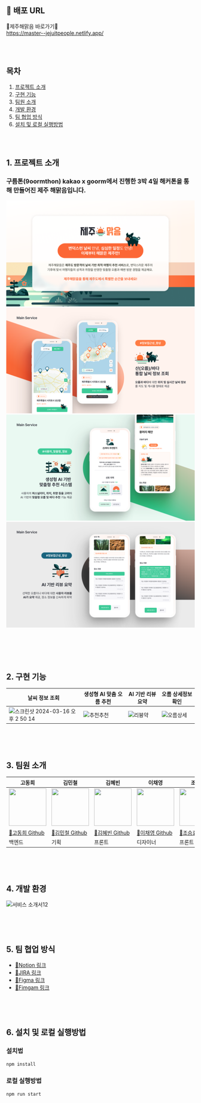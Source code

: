 ## 🔗 배포 URL
🍊제주해맑음 바로가기🍊 </br>
https://master--jejuitpeople.netlify.app/

<br/>
<br/>

##  목차
1. [프로젝트 소개](#1-프로젝트-소개)
2. [구현 기능](#2-구현-기능)
3. [팀원 소개](#3-팀원-소개)
4. [개발 환경](#4-개발-환경)
5. [팀 협업 방식](#5-팀-협업-방식)
6. [설치 및 로컬 실행방법](#6-설치-및-로컬-실행방법)

<br/>
<br/>


## 1. 프로젝트 소개
### 구름톤(9oormthon) kakao x goorm에서 진행한 3박 4일 해커톤을 통해 만들어진 제주 해맑음입니다.
![Alt text](image.png)
![Alt text](image-1.png)
![Alt text](image-2.png)
![Alt text](image-3.png)

<br/>
<br/>
<br/>
<br/>

## 2. 구현 기능

| 날씨 정보 조회 | 생성형 AI 맞춤 오름 추천 |AI 기반 리뷰 요약|오름 상세정보 확인 |
|-----------|----------------------------------- | --------------------- | ------------------------------- |
|<img width="349" alt="스크린샷 2024-03-16 오후 2 50 14" src="https://github.com/khv2644511/Algorithm/assets/38063033/8a3c5675-5b1a-42e8-b794-5a3e9d109ee5">|![추천추천](https://github.com/khv2644511/Algorithm/assets/38063033/04905130-5284-4224-b081-55a54e2b8bc8)|![리븅약](https://github.com/khv2644511/Algorithm/assets/38063033/9fcb6f40-c509-4809-a443-74bac32a0de1)| ![오름상세](https://github.com/goormthon-jejuitpeople/frontend_repo/assets/38063033/f36bd93e-db37-45e2-b742-97e90a8e0f0e)|

<br/>
<br/>
<br/>


## 3. 팀원 소개
| 고동희 | 김민철 | 김혜빈 | 이채영| 조승효 |
| ------------------------------------------------------------------------------------------------------------------------------------------- | ------------------------------------------------------------------------------------------------------------------------------------------- | ------------------------------------------------------------------------------------------------------------------------------------------- | -------------------------------------------------------------------------------------------------------------------------------------------- | -------------------------------------------------------------------------------------- |
|<img src="https://github.com/khv2644511/Algorithm/assets/38063033/48e7a061-40ba-49ce-9227-52339fab73f4" width="100" height="100"/> |<img src="https://github.com/khv2644511/Algorithm/assets/38063033/22111d06-57bb-490e-9c45-43025127ab8a" width="100" height="100"/> | <img src="https://user-images.githubusercontent.com/38063033/210303041-23d865e2-63f2-4ce7-a924-a212d28ec007.jpeg" width="100" height="100"/> |<img src="https://github.com/khv2644511/Algorithm/assets/38063033/e16dab5c-5dd1-4588-a2c1-650ec77e8d7f" width="100" height="100"/> |<img src="https://github.com/khv2644511/Algorithm/assets/38063033/46f728cb-27b7-48a0-8092-de1963aa7a5e" width="100" height="100"/> |
| [🔗고동희 Github](https://github.com/kodonghee)| [🔗김민철 Github](https://github.com/choriBae)| [🔗김혜빈 Github](https://github.com/khv2644511)| [🔗이채영 Github](https://github.com/lo0obs)| [🔗조승효 Github](https://github.com/Joseunghyo7742) |
| 백엔드 | 기획 | 프론트 | 디자이너  | 프론트|

<br/>
<br/>
<br/>

## 4. 개발 환경
![서비스 소개서12](https://github.com/khv2644511/Algorithm/assets/38063033/83dd6358-3a8c-408e-be08-edd301471913)


<br/>
<br/>
<br/>

## 5. 팀 협업 방식
- [🔗Notion 링크](https://www.notion.so/9-7be0edcf3b334cab9c1a289d5722ecf1?pvs=4) 
- [🔗JIRA 링크](https://chori0.atlassian.net/jira/software/projects/JEJ/boards/3)
- [🔗Figma 링크](%EC%A0%9C%EC%A3%BC%EC%9E%87%EC%82%AC?type=design&node-id=15761%3A2544&mode=design&t=9QzZ2HM1E3esohNI-1)
- [🔗Fimgam 링크](https://www.figma.com/file/HyjMZuEdaQ9ppOWN6q9U4I/%ED%94%BC%EA%B7%B8%EC%9E%BC?type=whiteboard&t=qST83ywMbh4GJ8JZ-0)

<br/>
<br/>
<br/>

## 6. 설치 및 로컬 실행방법

### 설치법
```sh
npm install
```

### 로컬 실행방법
```sh
npm run start

```

